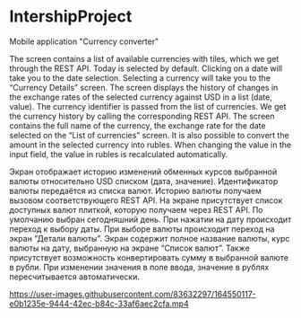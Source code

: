 # IntershipProject
Mobile application "Currency converter"

  The screen contains a list of available currencies with tiles, which we get through the REST API. Today is selected by default. Clicking on a date will take you to the date selection. Selecting a currency will take you to the “Currency Details” screen.
  The screen displays the history of changes in the exchange rates of the selected currency against USD in a list (date, value). The currency identifier is passed from the list of currencies. We get the currency history by calling the corresponding REST API.
  The screen contains the full name of the currency, the exchange rate for the date selected on the “List of currencies” screen. It is also possible to convert the amount in the selected currency into rubles. When changing the value in the input field, the value in rubles is recalculated automatically.
  
  Экран отображает историю изменений обменных курсов выбранной валюты относительно USD списком (дата, значение). Идентификатор валюты передаётся из списка валют. Историю валюты получаем вызовом соответствующего REST API.
  На экране присутствует список доступных валют плиткой, которую получаем через REST API. По умолчанию выбран сегодняшний день. При нажатии на дату происходит переход к выбору даты. При выборе валюты происходит переход на экран “Детали валюты”.
  Экран содержит полное название валюты, курс валюты на дату, выбранную на экране “Список валют”. Также присутствует возможность конвертировать сумму в выбранной валюте в рубли. При изменении значения в поле ввода, значение в рублях пересчитывается автоматически.

https://user-images.githubusercontent.com/83632297/164550117-e0b1235e-9444-42ec-b84c-33af6aec2cfa.mp4

